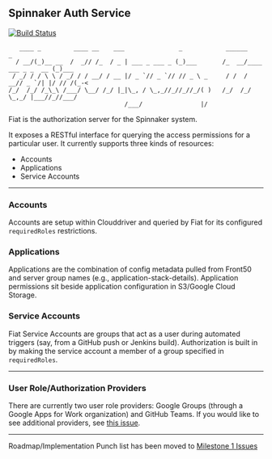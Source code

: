 Spinnaker Auth Service
----------------------

[![Build Status](https://api.travis-ci.org/spinnaker/fiat.svg?branch=master)](https://travis-ci.org/spinnaker/fiat)

```
   ____ _         ____ __    ___               _            ______                  _    
  / __/(_)__ __  /  _// /_  / _ | ___ _ ___ _ (_)___       /_  __/____ ___ _ _  __ (_)___
 / _/ / / \ \ / _/ / / __/ / __ |/ _ `// _ `// // _ \ _     / /  / __// _ `/| |/ // /(_-<
/_/  /_/ /_\_\ /___/ \__/ /_/ |_|\_, / \_,_//_//_//_/( )   /_/  /_/   \_,_/ |___//_//___/
                                /___/                |/                                  
```

Fiat is the authorization server for the Spinnaker system. 

It exposes a RESTful interface for querying the access permissions for a particular user. It currently supports three kinds of resources:
* Accounts
* Applications
* Service Accounts
 
---

### Accounts
Accounts are setup within Clouddriver and queried by Fiat for its configured `requiredRoles` restrictions.

### Applications
Applications are the combination of config metadata pulled from Front50 and server group names (e.g., application-stack-details). Application permissions sit beside application configuration in S3/Google Cloud Storage.

### Service Accounts
Fiat Service Accounts are groups that act as a user during automated triggers (say, from a GitHub push or Jenkins build). Authorization is built in by making the service account a member of a group specified in `requiredRoles`.

---

### User Role/Authorization Providers
There are currently two user role providers: Google Groups (through a Google Apps for Work organization) and GitHub Teams. If you would like to see additional providers, see [this issue](https://github.com/spinnaker/fiat/issues/30). 

---

Roadmap/Implementation Punch list has been moved to [Milestone 1 Issues](https://github.com/spinnaker/fiat/milestone/1)
